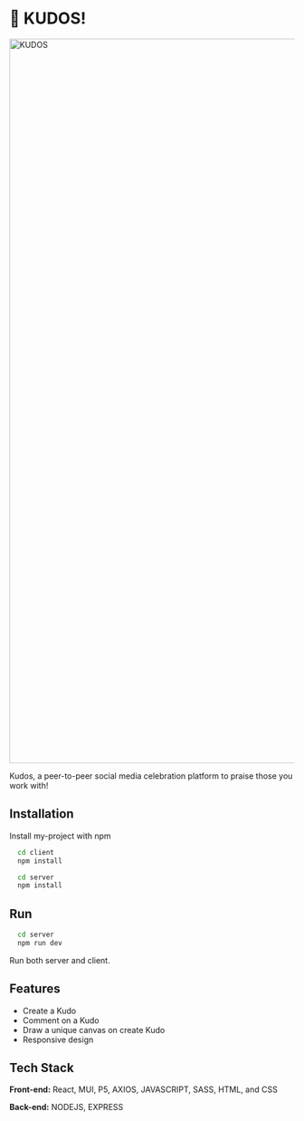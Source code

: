 # 🎉 KUDOS!
<img width="1280" alt="KUDOS" src="https://i.ibb.co/JcMThD9/KUDO-panel.png">

Kudos, a peer-to-peer social media celebration platform to praise those you work with!

## Installation

Install my-project with npm

```zsh
  cd client
  npm install
```

```zsh
  cd server
  npm install
```

## Run

```zsh
  cd server
  npm run dev
```

Run both server and client.

## Features

- Create a Kudo
- Comment on a Kudo
- Draw a unique canvas on create Kudo
- Responsive design

## Tech Stack

**Front-end:** React, MUI, P5, AXIOS, JAVASCRIPT, SASS, HTML, and CSS

**Back-end:** NODEJS, EXPRESS

